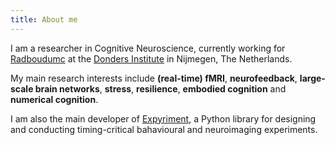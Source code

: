 ```yaml
---
title: About me
---
```


I am a researcher in Cognitive Neuroscience, currently working for [Radboudumc](https://www.radboudumc.nl/en/patient-care) at the [Donders Institute](https://ru.nl/donders) in Nijmegen, The Netherlands.

My main research interests include **(real-time) fMRI**, **neurofeedback**, **large-scale brain networks**, **stress**, **resilience**, **embodied cognition** and **numerical cognition**.

I am also the main developer of [Expyriment](https://www.expyriment.org), a Python library for designing and conducting timing-critical bahavioural and neuroimaging experiments.
